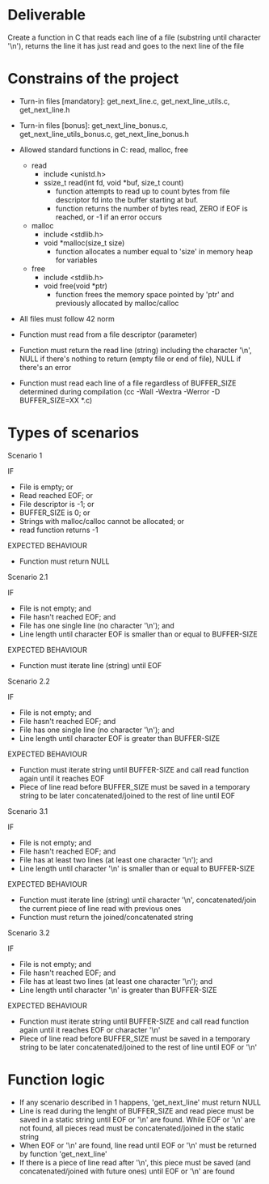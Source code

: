 # Deliverable

Create a function in C that reads each line of a file (substring until character '\n'), returns the line it has just read and goes to the next line of the file

# Constrains of the project

- Turn-in files [mandatory]: get_next_line.c, get_next_line_utils.c, get_next_line.h
- Turn-in files [bonus]: get_next_line_bonus.c, get_next_line_utils_bonus.c, get_next_line_bonus.h

- Allowed standard functions in C: read, malloc, free
	* read
		- include <unistd.h>
		- ssize_t read(int fd, void *buf, size_t count)
			- function attempts to read up to count bytes from file descriptor fd into the buffer starting at buf.
			- function returns the number of bytes read, ZERO if EOF is reached, or -1 if an error occurs
	* malloc
		- include <stdlib.h>
		- void *malloc(size_t size)
			- function allocates a number equal to 'size' in memory heap for variables
	* free
		- include <stdlib.h>
		- void free(void *ptr)
			- function frees the memory space pointed by 'ptr' and previously allocated by malloc/calloc

- All files must follow 42 norm

- Function must read from a file descriptor (parameter)

- Function must return the read line (string) including the character '\n', NULL if there's nothing to return (empty file or end of file), NULL if there's an error

- Function must read each line of a file regardless of BUFFER_SIZE determined during compilation (cc -Wall -Wextra -Werror -D BUFFER_SIZE=XX *.c)

# Types of scenarios

Scenario 1

IF
- File is empty; or
- Read reached EOF; or
- File descriptor is -1; or
- BUFFER_SIZE is 0; or 
- Strings with malloc/calloc cannot be allocated; or
- read function returns -1

EXPECTED BEHAVIOUR
- Function must return NULL

Scenario 2.1

IF
- File is not empty; and
- File hasn't reached EOF; and
- File has one single line (no character '\n'); and
- Line length until character EOF is smaller than or equal to BUFFER-SIZE

EXPECTED BEHAVIOUR
- Function must iterate line (string) until EOF

Scenario 2.2

IF
- File is not empty; and
- File hasn't reached EOF; and
- File has one single line (no character '\n'); and
- Line length until character EOF is greater than BUFFER-SIZE

EXPECTED BEHAVIOUR
- Function must iterate string until BUFFER-SIZE and call read function again until it reaches EOF
- Piece of line read before BUFFER_SIZE must be saved in a temporary string to be later concatenated/joined to the rest of line until EOF

Scenario 3.1

IF
- File is not empty; and
- File hasn't reached EOF; and
- File has at least two lines (at least one character '\n'); and
- Line length until character '\n' is smaller than or equal to BUFFER-SIZE

EXPECTED BEHAVIOUR
- Function must iterate line (string) until character '\n', concatenated/join the current piece of line read with previous ones
- Function must return the joined/concatenated string

Scenario 3.2

IF
- File is not empty; and
- File hasn't reached EOF; and
- File has at least two lines (at least one character '\n'); and
- Line length until character '\n' is greater than BUFFER-SIZE

EXPECTED BEHAVIOUR
- Function must iterate string until BUFFER-SIZE and call read function again until it reaches EOF or character '\n'
- Piece of line read before BUFFER_SIZE must be saved in a temporary string to be later concatenated/joined to the rest of line until EOF or '\n'

# Function logic

- If any scenario described in 1 happens, 'get_next_line' must return NULL
- Line is read during the lenght of BUFFER_SIZE and read piece must be saved in a static string until EOF or '\n' are found. While EOF or '\n' are not found, all pieces read must be concatenated/joined in the static string
- When EOF or '\n' are found, line read until EOF or '\n' must be returned by function 'get_next_line'
- If there is a piece of line read after '\n', this piece must be saved (and concatenated/joined with future ones) until EOF or '\n' are found
